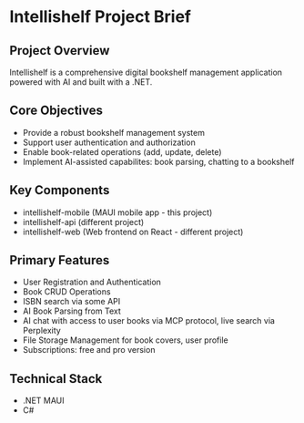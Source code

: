 # Intellishelf Project Brief

## Project Overview
Intellishelf is a comprehensive digital bookshelf management application powered with AI and built with a .NET.

## Core Objectives
- Provide a robust bookshelf management system
- Support user authentication and authorization
- Enable book-related operations (add, update, delete)
- Implement AI-assisted capabilites: book parsing, chatting to a bookshelf

## Key Components
- intellishelf-mobile (MAUI mobile app - this project)
- intellishelf-api (different project)
- intellishelf-web (Web frontend on React - different project)

## Primary Features
- User Registration and Authentication
- Book CRUD Operations
- ISBN search via some API
- AI Book Parsing from Text
- AI chat with access to user books via MCP protocol, live search via Perplexity
- File Storage Management for book covers, user profile
- Subscriptions: free and pro version

## Technical Stack
- .NET MAUI
- C#
